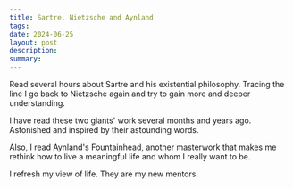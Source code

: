 ```yaml
---
title: Sartre, Nietzsche and Aynland
tags: 
date: 2024-06-25
layout: post
description: 
summary:
---
```


Read several hours about Sartre and his existential philosophy. Tracing the line I go back to Nietzsche again and try to gain more and deeper understanding. 

I have read these two giants' work several months and years ago. Astonished and inspired by their astounding words. 

Also, I read Aynland's Fountainhead, another masterwork that makes me rethink how to live a meaningful life and whom I really want to be.

I refresh my view of life. They are my new mentors.
